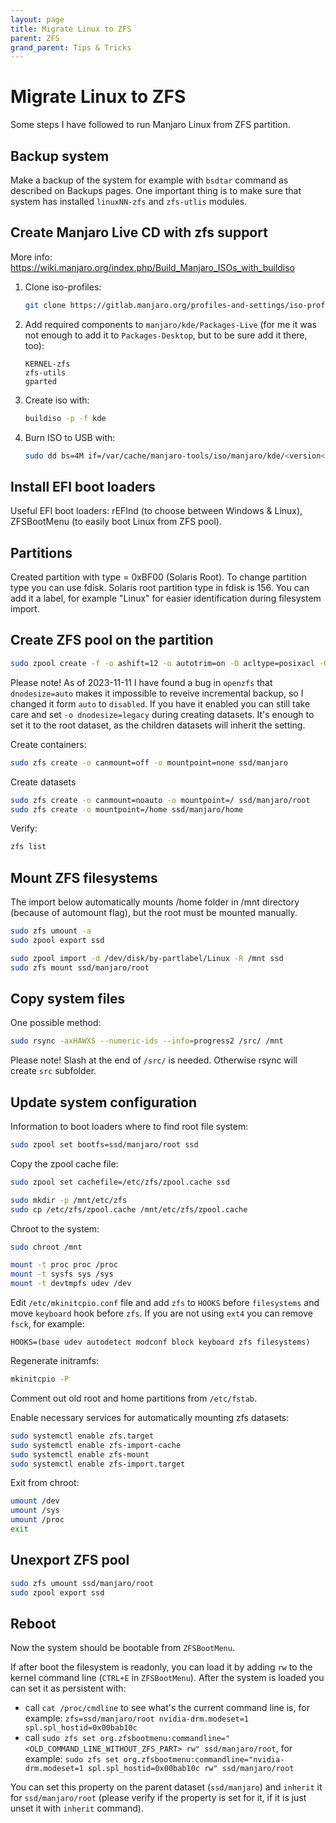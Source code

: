 ```yaml
---
layout: page
title: Migrate Linux to ZFS
parent: ZFS
grand_parent: Tips & Tricks
---
```


# Migrate Linux to ZFS

Some steps I have followed to run Manjaro Linux from ZFS partition.

## Backup system

Make a backup of the system for example with `bsdtar` command as described on Backups pages. One important thing is to make sure that system has installed `linuxNN-zfs` and `zfs-utlis` modules.

## Create Manjaro Live CD with zfs support

More info: https://wiki.manjaro.org/index.php/Build_Manjaro_ISOs_with_buildiso

1. Clone iso-profiles:

   ```sh
   git clone https://gitlab.manjaro.org/profiles-and-settings/iso-profiles.git ~/iso-profiles
   ```

2. Add required components to `manjaro/kde/Packages-Live` (for me it was not enough to add it to `Packages-Desktop`, but to be sure add it there, too):

   ```
   KERNEL-zfs
   zfs-utils
   gparted
   ```

3. Create iso with:

   ```sh
   buildiso -p -f kde
   ```

4. Burn ISO to USB with:

   ```sh
   sudo dd bs=4M if=/var/cache/manjaro-tools/iso/manjaro/kde/<version</manjaro-kde-<version>.iso of=/dev/<usb-drive> status=progress oflag=sync
   ```

## Install EFI boot loaders

Useful EFI boot loaders: rEFInd (to choose between Windows & Linux), ZFSBootMenu (to easily boot Linux from ZFS pool).

## Partitions

Created partition with type = 0xBF00 (Solaris Root). To change partition type you can use fdisk. Solaris root partition type in fdisk is 156. You can add it a label, for example "Linux" for easier identification during filesystem import.

## Create ZFS pool on the partition

```sh
sudo zpool create -f -o ashift=12 -o autotrim=on -O acltype=posixacl -O xattr=sa -O atime=off -O relatime=off -O recordsize=256k -O dnodesize=legacy -O normalization=formD -O mountpoint=none -O canmount=off -O devices=off -O compression=zstd-3 ssd /dev/disk/by-partlabel/Linux
```

Please note! As of 2023-11-11 I have found a bug in `openzfs` that `dnodesize=auto` makes it impossible to reveive incremental backup, so I changed it form `auto` to `disabled`. If you have it enabled you can still take care and set `-o dnodesize=legacy` during creating datasets. It's enough to set it to the root dataset, as the children datasets will inherit the setting.

Create containers:

```sh
sudo zfs create -o canmount=off -o mountpoint=none ssd/manjaro
```

Create datasets

```sh
sudo zfs create -o canmount=noauto -o mountpoint=/ ssd/manjaro/root
sudo zfs create -o mountpoint=/home ssd/manjaro/home
```

Verify:

```sh
zfs list
```

## Mount ZFS filesystems

The import below automatically mounts /home folder in /mnt directory (because of automount flag), but the root must be mounted manually.

```sh
sudo zfs umount -a
sudo zpool export ssd

sudo zpool import -d /dev/disk/by-partlabel/Linux -R /mnt ssd
sudo zfs mount ssd/manjaro/root
```

## Copy system files

One possible method:

``` sh
sudo rsync -axHAWXS --numeric-ids --info=progress2 /src/ /mnt
```

Please note! Slash at the end of `/src/` is needed. Otherwise rsync will create `src` subfolder.

## Update system configuration

Information to boot loaders where to find root file system:

```sh
sudo zpool set bootfs=ssd/manjaro/root ssd
```

Copy the zpool cache file:

```sh
sudo zpool set cachefile=/etc/zfs/zpool.cache ssd

sudo mkdir -p /mnt/etc/zfs
sudo cp /etc/zfs/zpool.cache /mnt/etc/zfs/zpool.cache
```

Chroot to the system:

```sh
sudo chroot /mnt

mount -t proc proc /proc
mount -t sysfs sys /sys
mount -t devtmpfs udev /dev
```

Edit `/etc/mkinitcpio.conf` file and add `zfs` to `HOOKS` before `filesystems` and move `keyboard` hook before `zfs`. If you are not using `ext4` you can remove `fsck`, for example:

```
HOOKS=(base udev autodetect modconf block keyboard zfs filesystems)
```

Regenerate initramfs:

```sh
mkinitcpio -P
```

Comment out old root and home partitions from `/etc/fstab`.

Enable necessary services for automatically mounting zfs datasets:

```sh
sudo systemctl enable zfs.target
sudo systemctl enable zfs-import-cache
sudo systemctl enable zfs-mount
sudo systemctl enable zfs-import.target
```

Exit from chroot:

```sh
umount /dev
umount /sys
umount /proc
exit
```

## Unexport ZFS pool

```sh
sudo zfs umount ssd/manjaro/root
sudo zpool export ssd
```

## Reboot

Now the system should be bootable from `ZFSBootMenu`.

If after boot the filesystem is readonly, you can load it by adding `rw` to the kernel command line (`CTRL+E` in `ZFSBootMenu`). After the system is loaded you can set it as persistent with:

- call `cat /proc/cmdline` to see what's the current command line is, for example: `zfs=ssd/manjaro/root nvidia-drm.modeset=1 spl.spl_hostid=0x00bab10c`
- call `sudo zfs set org.zfsbootmenu:commandline="<OLD_COMMAND_LINE_WITHOUT_ZFS_PART> rw" ssd/manjaro/root`, for example: `sudo zfs set org.zfsbootmenu:commandline="nvidia-drm.modeset=1 spl.spl_hostid=0x00bab10c rw" ssd/manjaro/root`

You can set this property on the parent dataset (`ssd/manjaro`) and `inherit` it for `ssd/manjaro/root` (please verify if the property is set for it, if it is just unset it with `inherit` command).


